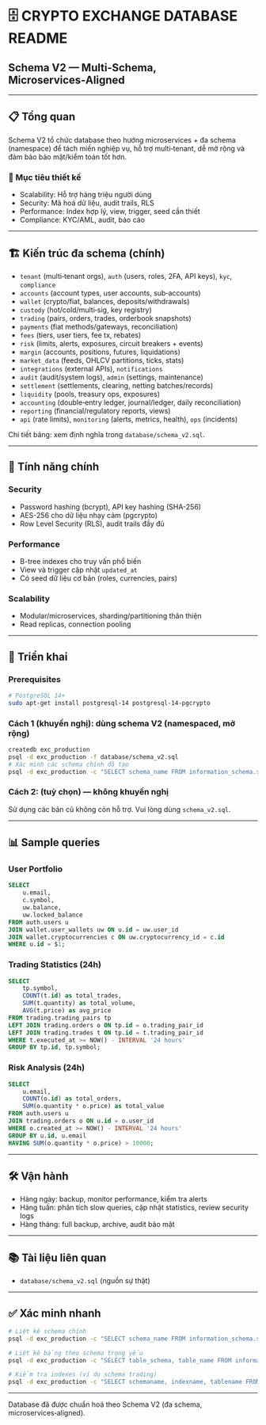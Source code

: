 # 🗄️ CRYPTO EXCHANGE DATABASE README
## Schema V2 — Multi‑Schema, Microservices‑Aligned

---

## 📋 Tổng quan

Schema V2 tổ chức database theo hướng microservices + đa schema (namespace) để tách miền nghiệp vụ, hỗ trợ multi‑tenant, dễ mở rộng và đảm bảo bảo mật/kiểm toán tốt hơn.

### 🎯 Mục tiêu thiết kế
- Scalability: Hỗ trợ hàng triệu người dùng
- Security: Mã hoá dữ liệu, audit trails, RLS
- Performance: Index hợp lý, view, trigger, seed cần thiết
- Compliance: KYC/AML, audit, báo cáo

---

## 🏗️ Kiến trúc đa schema (chính)

- `tenant` (multi‑tenant orgs), `auth` (users, roles, 2FA, API keys), `kyc`, `compliance`
- `accounts` (account types, user accounts, sub‑accounts)
- `wallet` (crypto/fiat, balances, deposits/withdrawals)
- `custody` (hot/cold/multi‑sig, key registry)
- `trading` (pairs, orders, trades, orderbook snapshots)
- `payments` (fiat methods/gateways, reconciliation)
- `fees` (tiers, user tiers, fee tx, rebates)
- `risk` (limits, alerts, exposures, circuit breakers + events)
- `margin` (accounts, positions, futures, liquidations)
- `market_data` (feeds, OHLCV partitions, ticks, stats)
- `integrations` (external APIs), `notifications`
- `audit` (audit/system logs), `admin` (settings, maintenance)
- `settlement` (settlements, clearing, netting batches/records)
- `liquidity` (pools, treasury ops, exposures)
- `accounting` (double‑entry ledger, journal/ledger, daily reconciliation)
- `reporting` (financial/regulatory reports, views)
- `api` (rate limits), `monitoring` (alerts, metrics, health), `ops` (incidents)

Chi tiết bảng: xem định nghĩa trong `database/schema_v2.sql`.

---

## 🔧 Tính năng chính

### Security
- Password hashing (bcrypt), API key hashing (SHA-256)
- AES-256 cho dữ liệu nhạy cảm (pgcrypto)
- Row Level Security (RLS), audit trails đầy đủ

### Performance
- B-tree indexes cho truy vấn phổ biến
- View và trigger cập nhật `updated_at`
- Có seed dữ liệu cơ bản (roles, currencies, pairs)

### Scalability
- Modular/microservices, sharding/partitioning thân thiện
- Read replicas, connection pooling

---

## 🚀 Triển khai

### Prerequisites
```bash
# PostgreSQL 14+
sudo apt-get install postgresql-14 postgresql-14-pgcrypto
```

### Cách 1 (khuyến nghị): dùng schema V2 (namespaced, mở rộng)
```bash
createdb exc_production
psql -d exc_production -f database/schema_v2.sql
# Xác minh các schema chính đã tạo
psql -d exc_production -c "SELECT schema_name FROM information_schema.schemata WHERE schema_name IN ('auth','wallet','trading','risk','fees','payments','market_data','audit','admin','settlement','accounting');"
```

### Cách 2: (tuỳ chọn) — không khuyến nghị
Sử dụng các bản cũ không còn hỗ trợ. Vui lòng dùng `schema_v2.sql`.

---

## 📊 Sample queries

### User Portfolio
```sql
SELECT 
    u.email,
    c.symbol,
    uw.balance,
    uw.locked_balance
FROM auth.users u
JOIN wallet.user_wallets uw ON u.id = uw.user_id
JOIN wallet.cryptocurrencies c ON uw.cryptocurrency_id = c.id
WHERE u.id = $1;
```

### Trading Statistics (24h)
```sql
SELECT 
    tp.symbol,
    COUNT(t.id) as total_trades,
    SUM(t.quantity) as total_volume,
    AVG(t.price) as avg_price
FROM trading.trading_pairs tp
LEFT JOIN trading.orders o ON tp.id = o.trading_pair_id
LEFT JOIN trading.trades t ON tp.id = t.trading_pair_id
WHERE t.executed_at >= NOW() - INTERVAL '24 hours'
GROUP BY tp.id, tp.symbol;
```

### Risk Analysis (24h)
```sql
SELECT 
    u.email,
    COUNT(o.id) as total_orders,
    SUM(o.quantity * o.price) as total_value
FROM auth.users u
JOIN trading.orders o ON u.id = o.user_id
WHERE o.created_at >= NOW() - INTERVAL '24 hours'
GROUP BY u.id, u.email
HAVING SUM(o.quantity * o.price) > 10000;
```

---

## 🛠️ Vận hành
- Hàng ngày: backup, monitor performance, kiểm tra alerts
- Hàng tuần: phân tích slow queries, cập nhật statistics, review security logs
- Hàng tháng: full backup, archive, audit bảo mật

---

## 📚 Tài liệu liên quan
- `database/schema_v2.sql` (nguồn sự thật)

---

## ✅ Xác minh nhanh
```bash
# Liệt kê schema chính
psql -d exc_production -c "SELECT schema_name FROM information_schema.schemata WHERE schema_name NOT IN ('pg_catalog','information_schema') ORDER BY schema_name;"

# Liệt kê bảng theo schema trọng yếu
psql -d exc_production -c "SELECT table_schema, table_name FROM information_schema.tables WHERE table_schema IN ('auth','wallet','trading','risk','fees','payments','market_data','audit','admin','settlement','accounting') ORDER BY table_schema, table_name;"

# Kiểm tra indexes (ví dụ schema trading)
psql -d exc_production -c "SELECT schemaname, indexname, tablename FROM pg_indexes WHERE schemaname = 'trading';"
```

---

Database đã được chuẩn hoá theo Schema V2 (đa schema, microservices‑aligned).
